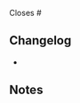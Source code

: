 <!-- Fill in which issue it closes -->
Closes #

<!-- Summary of what changes you implemented -->
Changelog
---------
- 

<!--
Are there any remarks that should be made?
Any improvements that could be made?
Any bugs or planned changes?
-->
Notes
-----
